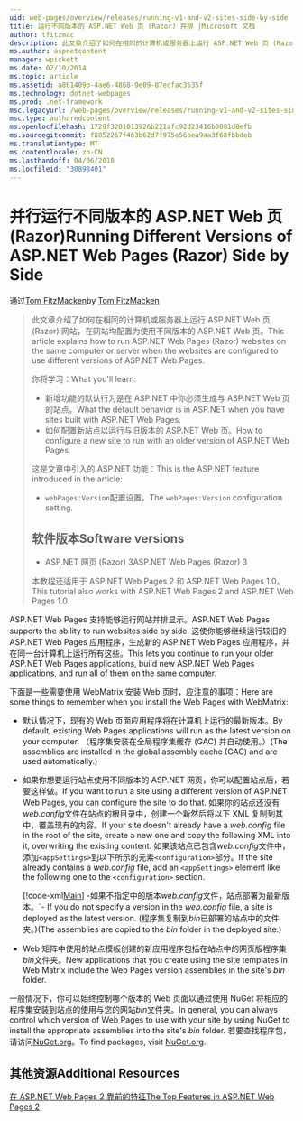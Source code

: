 ```yaml
---
uid: web-pages/overview/releases/running-v1-and-v2-sites-side-by-side
title: 运行不同版本的 ASP.NET Web 页 (Razor) 并排 |Microsoft 文档
author: tfitzmac
description: 此文章介绍了如何在相同的计算机或服务器上运行 ASP.NET Web 页 (Razor) 网站，在网站均配置为使用不同版本...
ms.author: aspnetcontent
manager: wpickett
ms.date: 02/10/2014
ms.topic: article
ms.assetid: a861409b-4ae6-4868-9e09-87edfac3535f
ms.technology: dotnet-webpages
ms.prod: .net-framework
msc.legacyurl: /web-pages/overview/releases/running-v1-and-v2-sites-side-by-side
msc.type: authoredcontent
ms.openlocfilehash: 1729f3201013926b221afc92d23416b0081d8efb
ms.sourcegitcommit: f8852267f463b62d7f975e56bea9aa3f68fbbdeb
ms.translationtype: MT
ms.contentlocale: zh-CN
ms.lasthandoff: 04/06/2018
ms.locfileid: "30898401"
---
```

<a name="running-different-versions-of-aspnet-web-pages-razor-side-by-side"></a><span data-ttu-id="d34b0-103">并行运行不同版本的 ASP.NET Web 页 (Razor)</span><span class="sxs-lookup"><span data-stu-id="d34b0-103">Running Different Versions of ASP.NET Web Pages (Razor) Side by Side</span></span>
====================
<span data-ttu-id="d34b0-104">通过[Tom FitzMacken](https://github.com/tfitzmac)</span><span class="sxs-lookup"><span data-stu-id="d34b0-104">by [Tom FitzMacken](https://github.com/tfitzmac)</span></span>

> <span data-ttu-id="d34b0-105">此文章介绍了如何在相同的计算机或服务器上运行 ASP.NET Web 页 (Razor) 网站，在网站均配置为使用不同版本的 ASP.NET Web 页。</span><span class="sxs-lookup"><span data-stu-id="d34b0-105">This article explains how to run ASP.NET Web Pages (Razor) websites on the same computer or server when the websites are configured to use different versions of ASP.NET Web Pages.</span></span>
> 
> <span data-ttu-id="d34b0-106">你将学习：</span><span class="sxs-lookup"><span data-stu-id="d34b0-106">What you'll learn:</span></span>
> 
> - <span data-ttu-id="d34b0-107">新增功能的默认行为是在 ASP.NET 中你必须生成与 ASP.NET Web 页的站点。</span><span class="sxs-lookup"><span data-stu-id="d34b0-107">What the default behavior is in ASP.NET when you have sites built with ASP.NET Web Pages.</span></span>
> - <span data-ttu-id="d34b0-108">如何配置新站点以运行与旧版本的 ASP.NET Web 页。</span><span class="sxs-lookup"><span data-stu-id="d34b0-108">How to configure a new site to run with an older version of ASP.NET Web Pages.</span></span>
>   
> 
> <span data-ttu-id="d34b0-109">这是文章中引入的 ASP.NET 功能：</span><span class="sxs-lookup"><span data-stu-id="d34b0-109">This is the ASP.NET feature introduced in the article:</span></span>
> 
> - <span data-ttu-id="d34b0-110">`webPages:Version`配置设置。</span><span class="sxs-lookup"><span data-stu-id="d34b0-110">The `webPages:Version` configuration setting.</span></span>
>   
> 
> ## <a name="software-versions"></a><span data-ttu-id="d34b0-111">软件版本</span><span class="sxs-lookup"><span data-stu-id="d34b0-111">Software versions</span></span>
> 
> 
> - <span data-ttu-id="d34b0-112">ASP.NET 网页 (Razor) 3</span><span class="sxs-lookup"><span data-stu-id="d34b0-112">ASP.NET Web Pages (Razor) 3</span></span>
>   
> 
> <span data-ttu-id="d34b0-113">本教程还适用于 ASP.NET Web Pages 2 和 ASP.NET Web Pages 1.0。</span><span class="sxs-lookup"><span data-stu-id="d34b0-113">This tutorial also works with ASP.NET Web Pages 2 and ASP.NET Web Pages 1.0.</span></span>


<span data-ttu-id="d34b0-114">ASP.NET Web Pages 支持能够运行网站并排显示。</span><span class="sxs-lookup"><span data-stu-id="d34b0-114">ASP.NET Web Pages supports the ability to run websites side by side.</span></span> <span data-ttu-id="d34b0-115">这使你能够继续运行较旧的 ASP.NET Web Pages 应用程序，生成新的 ASP.NET Web Pages 应用程序，并在同一台计算机上运行所有这些。</span><span class="sxs-lookup"><span data-stu-id="d34b0-115">This lets you continue to run your older ASP.NET Web Pages applications, build new ASP.NET Web Pages applications, and run all of them on the same computer.</span></span>

<span data-ttu-id="d34b0-116">下面是一些需要使用 WebMatrix 安装 Web 页时，应注意的事项：</span><span class="sxs-lookup"><span data-stu-id="d34b0-116">Here are some things to remember when you install the Web Pages with WebMatrix:</span></span>

- <span data-ttu-id="d34b0-117">默认情况下，现有的 Web 页面应用程序将在计算机上运行的最新版本。</span><span class="sxs-lookup"><span data-stu-id="d34b0-117">By default, existing Web Pages applications will run as the latest version on your computer.</span></span> <span data-ttu-id="d34b0-118">（程序集安装在全局程序集缓存 (GAC) 并自动使用。）</span><span class="sxs-lookup"><span data-stu-id="d34b0-118">(The assemblies are installed in the global assembly cache (GAC) and are used automatically.)</span></span>
- <span data-ttu-id="d34b0-119">如果你想要运行站点使用不同版本的 ASP.NET 网页，你可以配置站点后，若要这样做。</span><span class="sxs-lookup"><span data-stu-id="d34b0-119">If you want to run a site using a different version of ASP.NET Web Pages, you can configure the site to do that.</span></span> <span data-ttu-id="d34b0-120">如果你的站点还没有*web.config*文件在站点的根目录中，创建一个新然后将以下 XML 复制到其中，覆盖现有的内容。</span><span class="sxs-lookup"><span data-stu-id="d34b0-120">If your site doesn't already have a *web.config* file in the root of the site, create a new one and copy the following XML into it, overwriting the existing content.</span></span> <span data-ttu-id="d34b0-121">如果该站点已包含*web.config*文件中，添加`<appSettings>`到以下所示的元素`<configuration>`部分。</span><span class="sxs-lookup"><span data-stu-id="d34b0-121">If the site already contains a *web.config* file, add an `<appSettings>` element like the following one to the `<configuration>` section.</span></span>

    [!code-xml[Main](running-v1-and-v2-sites-side-by-side/samples/sample1.xml)]
  <span data-ttu-id="d34b0-122">-如果不指定中的版本*web.config*文件，站点部署为最新版本。</span><span class="sxs-lookup"><span data-stu-id="d34b0-122">\`- If you do not specify a version in the *web.config* file, a site is deployed as the latest version.</span></span> <span data-ttu-id="d34b0-123">(程序集复制到*bin*已部署的站点中的文件夹。)</span><span class="sxs-lookup"><span data-stu-id="d34b0-123">(The assemblies are copied to the *bin* folder in the deployed site.)</span></span>
- <span data-ttu-id="d34b0-124">Web 矩阵中使用的站点模板创建的新应用程序包括在站点中的网页版程序集*bin*文件夹。</span><span class="sxs-lookup"><span data-stu-id="d34b0-124">New applications that you create using the site templates in Web Matrix include the Web Pages version assemblies in the site's *bin* folder.</span></span>

<span data-ttu-id="d34b0-125">一般情况下，你可以始终控制哪个版本的 Web 页面以通过使用 NuGet 将相应的程序集安装到站点的使用与您的网站*bin*文件夹。</span><span class="sxs-lookup"><span data-stu-id="d34b0-125">In general, you can always control which version of Web Pages to use with your site by using NuGet to install the appropriate assemblies into the site's *bin* folder.</span></span> <span data-ttu-id="d34b0-126">若要查找程序包，请访问[NuGet.org](http://NuGet.org)。</span><span class="sxs-lookup"><span data-stu-id="d34b0-126">To find packages, visit [NuGet.org](http://NuGet.org).</span></span>

## <a name="additional-resources"></a><span data-ttu-id="d34b0-127">其他资源</span><span class="sxs-lookup"><span data-stu-id="d34b0-127">Additional Resources</span></span>

[<span data-ttu-id="d34b0-128">在 ASP.NET Web Pages 2 靠前的特征</span><span class="sxs-lookup"><span data-stu-id="d34b0-128">The Top Features in ASP.NET Web Pages 2</span></span>](top-features-in-web-pages-2.md)
